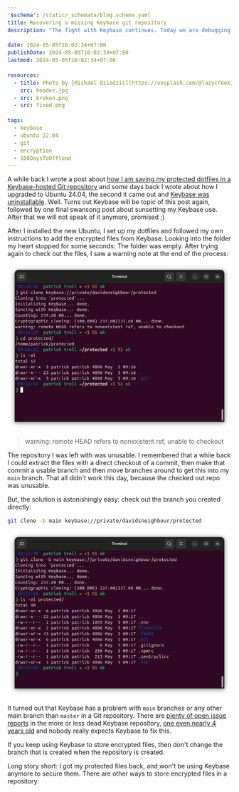 ```yaml
---
'$schema': /static/_schemata/blog.schema.yaml
title: Recovering a missing Keybase git repository
description: "The fight with Keybase continues. Today we are debugging an empty repo after checking out."

date: 2024-05-05T16:02:34+07:00
publishDate: 2024-05-05T16:02:34+07:00
lastmod: 2024-05-05T16:02:34+07:00

resources:
  - title: Photo by [Michael Dziedzic](https://unsplash.com/@lazycreekimages) via [Unsplash](https://unsplash.com/)
    src: header.jpg
  - src: broken.png
  - src: fixed.png

tags:
  - keybase
  - ubuntu 22.04
  - git
  - encryption
  - 100DaysToOffload
---
```


A while back I wrote a post about [how I am saving my protected dotfiles in a Keybase-hosted Git repository](/blog/2022/protected-dotfiles-with-keybase/) and some days back I wrote about how I upgraded to Ubuntu 24.04, the second it came out and [Keybase was uninstallable](/blog/2024/installing-keybase-on-ubuntu-2404/). Well. Turns out Keybase will be topic of this post again, followed by one final swansong post about sunsetting my Keybase use. After that we will not speak of it anymore, promised ;)

After I installed the new Ubuntu, I set up my dotfiles and followed my own instructions to add the encrypted files from Keybase. Looking into the folder my heart stopped for some seconds: The folder was empty. After trying again to check out the files, I saw a warning note at the end of the process:

![](broken.png)

> warning: remote HEAD refers to nonexistent ref, unable to checkout

The repository I was left with was unusable. I remembered that a while back I could extract the files with a direct checkout of a commit, then make that commit a usable branch and then move branches around to get this into my `main` branch. That all didn't work this day, because the checked out repo was unusable.

But, the solution is astonishingly easy: check out the branch you created directly:

```bash
git clone -b main keybase://private/davidsneighbour/protected
```

![](fixed.png)

It turned out that Keybase has a problem with `main` branches or any other main branch than `master` in a Git repository. There are [plenty of open issue reports](https://github.com/keybase/client/issues/24452) in the more or less dead Keybase repository, [one even nearly 4 years old](https://github.com/keybase/keybase-issues/issues/3909) and nobody really expects Keybase to fix this.

If you keep using Keybase to store encrypted files, then don't change the branch that is created when the repository is created.

Long story short: I got my protected files back, and won't be using Keybase anymore to secure them. There are other ways to store encrypted files in a repository.
